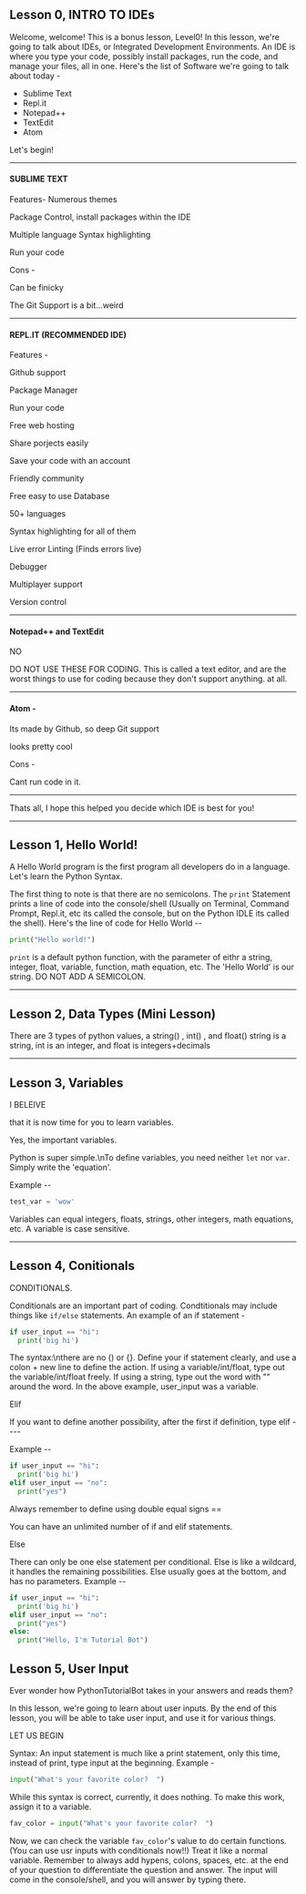 ## Lesson 0, INTRO TO IDEs

Welcome, welcome! This is a bonus lesson, Level0! In this lesson, we're going to talk about IDEs, or Integrated Development Environments. An IDE is where you type your code, possibly install packages, run the code, and manage your files, all in one.
Here's the list of Software we're going to talk about today -
- Sublime Text
- Repl.it
- Notepad++
- TextEdit
- Atom

Let's begin!

___

#### SUBLIME TEXT
Features-
Numerous themes

Package Control, install packages within the IDE

Multiple language Syntax highlighting

Run your code

Cons -

Can be finicky

The Git Support is a bit...weird

___

#### REPL.IT (RECOMMENDED IDE) 
Features -

Github support

Package Manager

Run your code

Free web hosting

Share porjects easily

Save your code with an account

Friendly community

Free easy to use Database

50+ languages

Syntax highlighting for all of them

Live error Linting (Finds errors live)

Debugger

Multiplayer support

Version control

___

#### Notepad++ and TextEdit
NO

DO NOT USE THESE FOR CODING. This is called a text editor, and are the worst things to use for coding because they don't support anything. at all.

___

#### Atom - 
Its made by Github, so deep Git support

looks pretty cool

Cons - 

Cant run code in it.

___

Thats all, I hope this helped you decide which IDE is best for you!

___

## Lesson 1, Hello World!
A Hello World program is the first program all developers do in a language. Let's learn the Python Syntax.

The first thing to note is that there are no semicolons. The `print` Statement prints a line of code into the console/shell (Usually on Terminal, Command Prompt, Repl.it, etc its called the console, but on the Python IDLE its called the shell). Here's the line of code for Hello World -- 

```python
print("Hello world!")
```
`print` is a default python function, with the parameter of eithr a string, integer, float, variable, function, math equation, etc. The 'Hello World' is our string. DO NOT ADD A SEMICOLON.


___

## Lesson 2, Data Types (Mini Lesson)
There are 3 types of python values, a string() , int() , and float() string is a string, int is an integer, and float is integers+decimals

___

## Lesson 3, Variables
I BELEIVE

that it is now time for you to learn variables.

Yes, the important variables.

Python is super simple.\nTo define variables, you need neither `let` nor `var`. Simply write the 'equation'. 

Example --

```python
test_var = 'wow' 
```

Variables can equal integers, floats, strings, other integers, math equations, etc. A variable is case sensitive.

____

## Lesson 4, Conitionals
CONDITIONALS.

Conditionals are an important part of coding. Condtitionals may include things like `if/else` statements. An example of an if statement - 

```python
if user_input == "hi":
  print('big hi')
```

The syntax:\nthere are no () or {}. Define your if statement clearly, and use a colon + new line to define the action. If using a variable/int/float, type out the variable/int/float freely. If using a string, type out the word with "" around the word. In the above example, user_input was a variable.

Elif

If you want to define another possibility, after the first if definition, type elif ---- 

Example --
```python
if user_input == "hi":
  print('big hi')
elif user_input == "no":
  print("yes") 
```

Always remember to define using double equal signs ==  

You can have an unlimited number of if and elif statements.

Else

There can only be one else statement per conditional. Else is like a wildcard, it handles the remaining possibilities. Else usually goes at the bottom, and has no parameters. Example --

```python
if user_input == "hi":
  print('big hi')
elif user_input == "no":
  print("yes")
else:
  print("Hello, I'm Tutorial Bot") 
```

## Lesson 5, User Input
Ever wonder how PythonTutorialBot takes in your answers and reads them?

In this lesson, we're going to learn about user inputs. By the end of this lesson, you will be able to take user input, and use it for various things.

LET US BEGIN

Syntax: An input statement is much like a print statement, only this time, instead of print, type input at the beginning. Example -


```python
input("What's your favorite color?  ")
```

While this syntax is correct, currently, it does nothing. To make this work, assign it to a variable.

```python
fav_color = input("What's your favorite color?  ")
```

Now, we can check the variable `fav_color`'s value  to do certain functions. (You can use usr inputs with conditionals now!!) Treat it like a normal variable. Remember to always add hypens, colons, spaces, etc. at the end of your question to differentiate the question and answer. The input will come in the console/shell, and you will answer by typing there.
